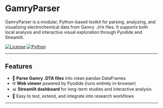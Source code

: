 # GamryParser

GamryParser is a modular, Python-based toolkit for parsing, analyzing, and visualizing electrochemical data from Gamry `.DTA` files. It supports both local analysis and interactive visual exploration through Pyodide and Streamlit.

[![License](https://img.shields.io/github/license/maxtenenbaum/GamryParser)](LICENSE)
[![Python](https://img.shields.io/badge/python-3.9+-blue)](https://www.python.org/)

---

## Features

- 🔬 **Parse Gamry .DTA files** into clean pandas DataFrames
- 🌐 **Web viewer** powered by Pyodide (runs entirely in-browser)
- 📊 **Streamlit dashboard** for long-term studies and interactive analysis
- 🧪 Easy to test, extend, and integrate into research workflows

---

